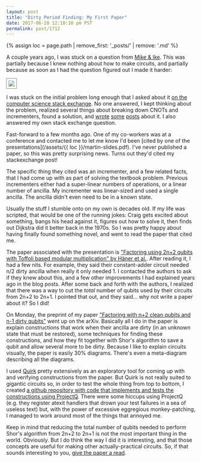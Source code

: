 ```yaml
---
layout: post
title: "Dirty Period Finding: My First Paper"
date: 2017-06-28 12:10:10 pm PST
permalink: post/1712
---
```


{% assign loc = page.path | remove_first: '_posts/' | remove: '.md' %}

A couple years ago, I was stuck on a question from [Mike & Ike](https://www.amazon.com/Quantum-Computation-Information-10th-Anniversary/dp/1107002176).
This was partially because I knew nothing about how to make circuits, and partially because as soon as I had the question figured out I made it harder:

<img style="max-width:100%; border:1px solid gray; padding: 5px;" src="/assets/{{ loc }}/stuck-problem.png"/>

I was stuck on the initial problem long enough that I asked about it [on the computer science stack exchange](https://cs.stackexchange.com/questions/40933/creating-bigger-controlled-nots-from-single-qubit-toffoli-and-cnot-gates-with).
No one answered, I kept thinking about the problem, realized several things about breaking down CNOTs and incrementers, found a solution, and [wrote](/circuits/2015/06/05/Constructing-Large-Controlled-Nots.html) [some](/circuits/2015/06/12/Constructing-Large-Increment-Gates.html) [posts](/circuits/2015/06/22/Using-Quantum-Gates-instead-of-Ancilla-Bits.html) about it.
I also answered my own stack exchange question.

Fast-forward to a few months ago.
One of my co-workers was at a conference and contacted me to let me know I'd been [cited by one of the presentations](/assets/{{ loc }}/martin-slides.pdf).
I've never published a paper, so this was pretty surprising news.
Turns out they'd cited my stackexchange post!

The specific thing they cited was an incrementer, and a few related facts, that I had come up with as part of solving the textbook problem.
Previous incrementers either had a super-linear numbers of operations, or a linear number of ancilla.
My incrementer was linear-sized and used a single ancilla.
The ancilla didn't even need to be in a known state.

Usually the stuff I stumble onto on my own is decades old.
If my life was scripted, that would be one of the running jokes: Craig gets excited about something, bangs his head against it, figures out how to solve it, then finds out Dijkstra did it better back in the 1970s.
So I was pretty happy about having finally found something novel, and went to read the paper that cited me.

The paper associated with the presentation is ["Factoring using 2n+2 qubits with Toffoli based modular multiplication" by Häner et al.](https://arxiv.org/abs/1611.07995).
After reading it, I had a few nits.
For example, they said their constant-adder circuit needed n/2 dirty ancilla when really it only needed 1.
I contacted the authors to ask if they knew about this, and a few other improvements I had explained years ago in the blog posts.
After some back and forth with the authors, I realized that there was a way to cut the *total* number of qubits used by their circuits from 2n+2 to 2n+1.
I pointed that out, and they said... why not write a paper about it?
So I did!

On Monday, the preprint of my paper ["Factoring with n+2 clean qubits and n-1 dirty qubits"](https://arxiv.org/abs/1706.07884) went up on the arXiv.
Basically all I do in the paper is explain constructions that work when their ancilla are dirty (in an unknown state that must be restored), some techniques for finding these constructions, and how they fit together with Shor's algorithm to save a qubit and allow several more to be dirty.
Because I like to explain circuits visually, the paper is easily 30% diagrams.
There's even a meta-diagram describing all the diagrams.

I used [Quirk](/quirk) pretty extensively as an exploratory tool for coming up with and verifying constructions from the paper.
But Quirk is not really suited to gigantic circuits so, in order to test the whole thing from top to bottom, I created [a github repository with code that implements and tests the constructions using ProjectQ](https://github.com/Strilanc/PaperImpl-2017-DirtyPeriodFinding).
There were some hiccups using ProjectQ (e.g. they register atexit handlers that drown your test failures in a sea of useless text) but, with the power of excessive eggregious monkey-patching, I managed to work around most of the things that annoyed me.

Keep in mind that reducing the total number of qubits needed to perform Shor's algorithm from 2n+2 to 2n+1 is not the most important thing in the world.
Obviously.
But I do think the way I did it is interesting, and that those concepts are useful for making other actually-practical circuits.
So, if that sounds interesting to you, [give the paper a read](https://arxiv.org/abs/1706.07884).
